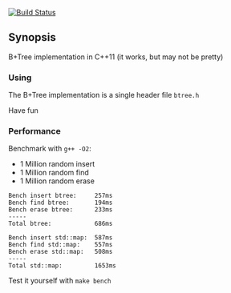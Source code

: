 [![Build Status](https://travis-ci.org/hbirler/dbstruct.svg?branch=master)](https://travis-ci.org/hbirler/dbstruct)

## Synopsis
B+Tree implementation in C++11 (it works, but may not be pretty)

### Using
The B+Tree implementation is a single header file `btree.h`

Have fun

### Performance
Benchmark with `g++ -O2`:
* 1 Million random insert
* 1 Million random find
* 1 Million random erase

```
Bench insert btree:		257ms
Bench find btree:		194ms
Bench erase btree:		233ms
-----
Total btree: 			686ms

Bench insert std::map:	587ms
Bench find std::map:	557ms
Bench erase std::map:	508ms
-----
Total std::map: 		1653ms
```

Test it yourself with `make bench`